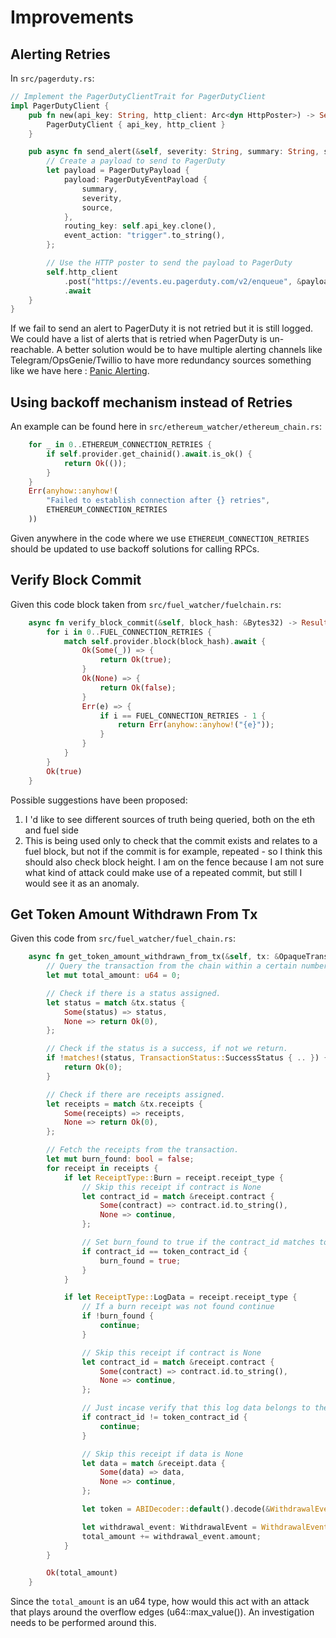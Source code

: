 # Improvements

## Alerting Retries

In `src/pagerduty.rs`:

```rust
// Implement the PagerDutyClientTrait for PagerDutyClient
impl PagerDutyClient {
    pub fn new(api_key: String, http_client: Arc<dyn HttpPoster>) -> Self {
        PagerDutyClient { api_key, http_client }
    }

    pub async fn send_alert(&self, severity: String, summary: String, source: String) -> Result<(), ReqwestError> {
        // Create a payload to send to PagerDuty
        let payload = PagerDutyPayload {
            payload: PagerDutyEventPayload {
                summary,
                severity,
                source,
            },
            routing_key: self.api_key.clone(),
            event_action: "trigger".to_string(),
        };

        // Use the HTTP poster to send the payload to PagerDuty
        self.http_client
            .post("https://events.eu.pagerduty.com/v2/enqueue", &payload)
            .await
    }
}
```

If we fail to send an alert to PagerDuty it is not retried but it is still logged. We could have a list of alerts that is retried when PagerDuty is un-reachable. A better solution would be to have multiple alerting channels like Telegram/OpsGenie/Twillio to have more redundancy sources something like we have here : [Panic Alerting](https://github.com/SimplyStaking/panic/blob/master/docs/DESIGN_AND_FEATURES.md#alerting-channels).

## Using backoff mechanism instead of Retries

An example can be found here in `src/ethereum_watcher/ethereum_chain.rs`:

```rust
    for _ in 0..ETHEREUM_CONNECTION_RETRIES {
        if self.provider.get_chainid().await.is_ok() {
            return Ok(());
        }
    }
    Err(anyhow::anyhow!(
        "Failed to establish connection after {} retries",
        ETHEREUM_CONNECTION_RETRIES
    ))
```

Given anywhere in the code where we use `ETHEREUM_CONNECTION_RETRIES` should be updated to use backoff solutions for calling RPCs.

## Verify Block Commit

Given this code block taken from `src/fuel_watcher/fuelchain.rs`:

```rust
    async fn verify_block_commit(&self, block_hash: &Bytes32) -> Result<bool> {
        for i in 0..FUEL_CONNECTION_RETRIES {
            match self.provider.block(block_hash).await {
                Ok(Some(_)) => {
                    return Ok(true);
                }
                Ok(None) => {
                    return Ok(false);
                }
                Err(e) => {
                    if i == FUEL_CONNECTION_RETRIES - 1 {
                        return Err(anyhow::anyhow!("{e}"));
                    }
                }
            }
        }
        Ok(true)
    }
```

Possible suggestions have been proposed:

1. I 'd like to see different sources of truth being queried, both on the eth and fuel side
2. This is being used only to check that the commit exists and relates to a fuel block, but not if the commit is for example, repeated - so I think this should also check block height. I am on the fence because I am not sure what kind of attack could make use of a repeated commit, but still I would see it as an anomaly.

## Get Token Amount Withdrawn From Tx

Given this code from `src/fuel_watcher/fuel_chain.rs`:

```rust
    async fn get_token_amount_withdrawn_from_tx(&self, tx: &OpaqueTransaction, token_contract_id: &str) -> Result<u64> {
        // Query the transaction from the chain within a certain number of tries.
        let mut total_amount: u64 = 0;

        // Check if there is a status assigned.
        let status = match &tx.status {
            Some(status) => status,
            None => return Ok(0),
        };

        // Check if the status is a success, if not we return.
        if !matches!(status, TransactionStatus::SuccessStatus { .. }) {
            return Ok(0);
        }

        // Check if there are receipts assigned.
        let receipts = match &tx.receipts {
            Some(receipts) => receipts,
            None => return Ok(0),
        };

        // Fetch the receipts from the transaction.
        let mut burn_found: bool = false;
        for receipt in receipts {
            if let ReceiptType::Burn = receipt.receipt_type {
                // Skip this receipt if contract is None
                let contract_id = match &receipt.contract {
                    Some(contract) => contract.id.to_string(),
                    None => continue,
                };

                // Set burn_found to true if the contract_id matches token_contract_id
                if contract_id == token_contract_id {
                    burn_found = true;
                }
            }

            if let ReceiptType::LogData = receipt.receipt_type {
                // If a burn receipt was not found continue
                if !burn_found {
                    continue;
                }

                // Skip this receipt if contract is None
                let contract_id = match &receipt.contract {
                    Some(contract) => contract.id.to_string(),
                    None => continue,
                };

                // Just incase verify that this log data belongs to the correct contract
                if contract_id != token_contract_id {
                    continue;
                }

                // Skip this receipt if data is None
                let data = match &receipt.data {
                    Some(data) => data,
                    None => continue,
                };

                let token = ABIDecoder::default().decode(&WithdrawalEvent::param_type(), data)?;

                let withdrawal_event: WithdrawalEvent = WithdrawalEvent::from_token(token)?;
                total_amount += withdrawal_event.amount;
            }
        }

        Ok(total_amount)
    }
```

Since the `total_amount` is an u64 type, how would this act with an attack that plays around the overflow edges (u64::max_value()). An investigation needs to be performed around this.